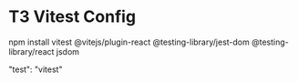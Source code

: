 # T3 Vitest Config

npm install vitest @vitejs/plugin-react @testing-library/jest-dom @testing-library/react jsdom

"test": "vitest"
